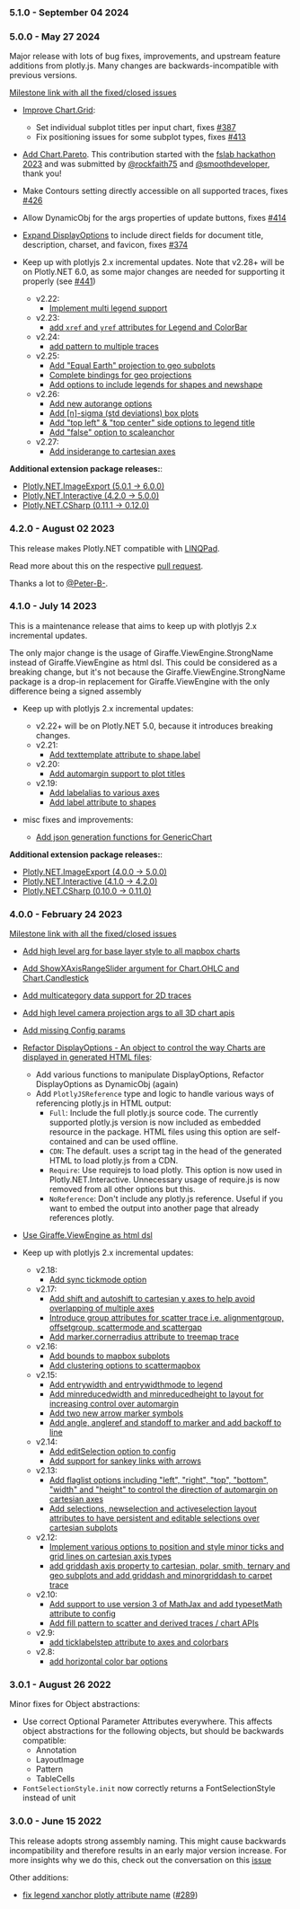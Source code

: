 ### 5.1.0 - September 04 2024

### 5.0.0 - May 27 2024

Major release with lots of bug fixes, improvements, and upstream feature additions from plotly.js. Many changes are backwards-incompatible with previous versions.

[Milestone link with all the fixed/closed issues](https://github.com/plotly/Plotly.NET/milestone/5)

- [Improve Chart.Grid](https://github.com/plotly/Plotly.NET/pull/453):
  - Set individual subplot titles per input chart, fixes [#387](https://github.com/plotly/Plotly.NET/issues/387)
  - Fix positioning issues for some subplot types, fixes [#413](https://github.com/plotly/Plotly.NET/issues/413)

- [Add Chart.Pareto](https://github.com/plotly/Plotly.NET/pull/431). This contribution started with the [fslab hackathon 2023](https://github.com/orgs/fslaborg/projects/6) and was submitted by [@rockfaith75](https://github.com/rockfaith75) and [@smoothdeveloper](https://github.com/smoothdeveloper), thank you!

- Make Contours setting directly accessible on all supported traces, fixes [#426](https://github.com/plotly/Plotly.NET/issues/426)

- Allow DynamicObj for the args properties of update buttons, fixes [#414](https://github.com/plotly/Plotly.NET/issues/414)

- [Expand DisplayOptions](https://github.com/plotly/Plotly.NET/commit/488568c789fa2fa050fc55f5bff26a8780ba216e) to include direct fields for document title, description, charset, and favicon, fixes [#374](https://github.com/plotly/Plotly.NET/issues/374)

- Keep up with plotlyjs 2.x incremental updates. Note that v2.28+ will be on Plotly.NET 6.0, as some major changes are needed for supporting it properly (see [#441](https://github.com/plotly/Plotly.NET/issues/441))
  - v2.22:
    - [Implement multi legend support](https://github.com/plotly/Plotly.NET/issues/406)
  - v2.23:
    - [add `xref` and `yref` attributes for Legend and ColorBar](https://github.com/plotly/Plotly.NET/commit/a3e1abcfda7b316c704d477471be1294860b48b7)
  - v2.24:
    - [add pattern to multiple traces](https://github.com/plotly/Plotly.NET/commit/f75125e7e8514299bc794ddddbaee6370e5b420a)
  - v2.25:
    - [Add "Equal Earth" projection to geo subplots](https://github.com/plotly/Plotly.NET/commit/0ea7d3e0da77937e1b9d31bc4a6552d7499a660a)
    - [Complete bindings for geo projections](https://github.com/plotly/Plotly.NET/commit/0ea7d3e0da77937e1b9d31bc4a6552d7499a660a)
    - [Add options to include legends for shapes and newshape](https://github.com/plotly/Plotly.NET/commit/0ea7d3e0da77937e1b9d31bc4a6552d7499a660a)
  - v2.26:
    - [Add new autorange options](https://github.com/plotly/Plotly.NET/commit/92f92a5c9faef6710ef39438f8145183e3054575)
    - [Add [n]-sigma (std deviations) box plots](https://github.com/plotly/Plotly.NET/commit/d1c63b97eadd8576d649986ba62f1c4951eda137)
    - [Add "top left" & "top center" side options to legend title](https://github.com/plotly/Plotly.NET/commit/bebe507963c4af2a37ec6ad5afd960e1543c161a)
    - [Add "false" option to scaleanchor](https://github.com/plotly/Plotly.NET/commit/bad6d531501e37f27b16b11bf83d8711640a7605)
  - v2.27:
    - [Add insiderange to cartesian axes](https://github.com/plotly/Plotly.NET/commit/f7d24df0e76130a323c52f8f4d57cdbe8622d241)

**Additional extension package releases:**:

- [Plotly.NET.ImageExport (5.0.1 -> 6.0.0)](https://github.com/plotly/Plotly.NET/blob/dev/src/Plotly.NET.ImageExport/RELEASE_NOTES.md)
- [Plotly.NET.Interactive (4.2.0 -> 5.0.0)](https://github.com/plotly/Plotly.NET/blob/dev/src/Plotly.NET.Interactive/RELEASE_NOTES.md)
- [Plotly.NET.CSharp (0.11.1 -> 0.12.0)](https://github.com/plotly/Plotly.NET/blob/dev/src/Plotly.NET.CSharp/RELEASE_NOTES.md)

### 4.2.0 - August 02 2023

This release makes Plotly.NET compatible with [LINQPad](https://www.linqpad.net/). 

Read more about this on the respective [pull request](https://github.com/plotly/Plotly.NET/pull/404).

Thanks a lot to [@Peter-B-](https://github.com/Peter-B-).

### 4.1.0 - July 14 2023

This is a maintenance release that aims to keep up with plotlyjs 2.x incremental updates.

The only major change is the usage of Giraffe.ViewEngine.StrongName instead of Giraffe.ViewEngine as html dsl.
This could be considered as a breaking change, but it's not because the Giraffe.ViewEngine.StrongName package is a drop-in replacement for Giraffe.ViewEngine with the only difference being a signed assembly

- Keep up with plotlyjs 2.x incremental updates:
  - v2.22+ will be on Plotly.NET 5.0, because it introduces breaking changes.
  - v2.21:
    - [Add texttemplate attribute to shape.label](https://github.com/plotly/Plotly.NET/commit/77fc2b0c8a9de28a4745230eddd6196eb818b716)
  - v2.20:
    - [Add automargin support to plot titles](https://github.com/plotly/Plotly.NET/commit/c82633a8ee0de60b5a1558050fc0b411a05686b1)
  - v2.19:
    - [Add labelalias to various axes](https://github.com/plotly/Plotly.NET/commit/f9e14fb616b1815487f002ebc35ad8bbde3b110f)
    - [Add label attribute to shapes](https://github.com/plotly/Plotly.NET/commit/2f94e879d23b0bdd259ec76cff99ae8946b375b2)

- misc fixes and improvements:
  - [Add json generation functions for GenericChart](https://github.com/plotly/Plotly.NET/commit/6a87f86c31f76b05e1b7be00f9034c175e90c72f)

**Additional extension package releases:**:

- [Plotly.NET.ImageExport (4.0.0 -> 5.0.0)](https://github.com/plotly/Plotly.NET/blob/dev/src/Plotly.NET.ImageExport/RELEASE_NOTES.md)
- [Plotly.NET.Interactive (4.1.0 -> 4.2.0)](https://github.com/plotly/Plotly.NET/blob/dev/src/Plotly.NET.Interactive/RELEASE_NOTES.md)
- [Plotly.NET.CSharp (0.10.0 -> 0.11.0)](https://github.com/plotly/Plotly.NET/blob/dev/src/Plotly.NET.CSharp/RELEASE_NOTES.md)


### 4.0.0 - February 24 2023

[Milestone link with all the fixed/closed issues](https://github.com/plotly/Plotly.NET/milestone/4)

- [Add high level arg for base layer style to all mapbox charts](https://github.com/plotly/Plotly.NET/commit/5cd6c9966beb9bceebf31dc2d8269ee3b5d5d815)

- [Add ShowXAxisRangeSlider argument for Chart.OHLC and Chart.Candlestick](https://github.com/plotly/Plotly.NET/commit/86a810c1c63410527da740986494590ea3aaee91)

- [Add multicategory data support for 2D traces](https://github.com/plotly/Plotly.NET/commit/197cea162acd445d752837a55e29e5742d59d939)

- [Add high level camera projection args to all 3D chart apis](https://github.com/plotly/Plotly.NET/commit/d60b4540995f4b0a3c67c31464f9403337ff9c50)

- [Add missing Config params](https://github.com/plotly/Plotly.NET/commit/12cd47329fb0c161b386ba07f1e1210eea3e35fe)

- [Refactor DisplayOptions - An object to control the way Charts are displayed in generated HTML files](https://github.com/plotly/Plotly.NET/issues/293):
    - Add various functions to manipulate DisplayOptions, Refactor DisplayOptions as DynamicObj (again)
    - Add `PlotlyJSReference` type and logic to handle various ways of referencing plotly.js in HTML output:
        - `Full`: Include the full plotly.js source code. The currently supported plotly.js version is now included as embedded resource in the package. HTML files using this option are self-contained and can be used offline.
        - `CDN`: The default. uses a script tag in the head of the generated HTML to load plotly.js from a CDN.
        - `Require`: Use requirejs to load plotly. This option is now used in Plotly.NET.Interactive. Unnecessary usage of require.js is now removed from all other options but this.
        - `NoReference`: Don't include any plotly.js reference. Useful if you want to embed the output into another page that already references plotly.

- [Use Giraffe.ViewEngine as html dsl](https://github.com/plotly/Plotly.NET/pull/363)

- Keep up with plotlyjs 2.x incremental updates:
    - v2.18:
        - [Add sync tickmode option](https://github.com/plotly/Plotly.NET/commit/c69a55c534cdd95e9e27bee8a4e5d77b262e338f)
    - v2.17:
        - [Add shift and autoshift to cartesian y axes to help avoid overlapping of multiple axes](https://github.com/plotly/Plotly.NET/commit/9f7edb8281ba87a2c122d99604af32d17efec168)
        - [Introduce group attributes for scatter trace i.e. alignmentgroup, offsetgroup, scattermode and scattergap](https://github.com/plotly/Plotly.NET/commit/67378a3fd8c007cddb2c1e11b545f57e9874fc2d)
        - [Add marker.cornerradius attribute to treemap trace](https://github.com/plotly/Plotly.NET/commit/8ad20db7ae032b2751882fe25d389c39fb327669)
    - v2.16:
        - [Add bounds to mapbox subplots](https://github.com/plotly/Plotly.NET/commit/046e3c472447c720ec7896f2109895028dba471c)
        - [Add clustering options to scattermapbox](https://github.com/plotly/Plotly.NET/commit/0ee67e3e9251515d94a2f40858ed4fdd7398e104)
    - v2.15:
        - [Add entrywidth and entrywidthmode to legend](https://github.com/plotly/Plotly.NET/commit/b9dffc36fe2a3d3da470d82e2bd1ae6ca8d47a8b)
        - [Add minreducedwidth and minreducedheight to layout for increasing control over automargin](https://github.com/plotly/Plotly.NET/commit/9be3f621959593c7b2b16213affe9877449c194c)
        - [Add two new arrow marker symbols](https://github.com/plotly/Plotly.NET/commit/61d70c2565f604a233989eb8c4147e50002745d5)
        - [Add angle, angleref and standoff to marker and add backoff to line](https://github.com/plotly/Plotly.NET/commit/7b8ff1a1983dabff4a631e3de5b25055e14ecdff)
    - v2.14:
        - [Add editSelection option to config](https://github.com/plotly/Plotly.NET/commit/5744e15b14e90007c94c648e2302905fb6dbff19)
        - [Add support for sankey links with arrows](https://github.com/plotly/Plotly.NET/commit/99d635a06e2eb9aaebacfc0703f2449c309e4a63)
    - v2.13:
        - [Add flaglist options including "left", "right", "top", "bottom", "width" and "height" to control the direction of automargin on cartesian axes](https://github.com/plotly/Plotly.NET/commit/5c7cadd4054e09abca58f36389f6bc12cb99f118)
        - [Add selections, newselection and activeselection layout attributes to have persistent and editable selections over cartesian subplots](https://github.com/plotly/Plotly.NET/commit/1042e9ab430e92a0995e52b576cf2bcc7ed6532a)
    - v2.12:
        - [Implement various options to position and style minor ticks and grid lines on cartesian axis types](https://github.com/plotly/Plotly.NET/commit/7ed80ebba4a8d14e387f471f6d489afbf15b6916)
        - [add griddash axis property to cartesian, polar, smith, ternary and geo subplots and add griddash and minorgriddash to carpet trace](https://github.com/plotly/Plotly.NET/commit/6711ecfffd172ce7bbf7ee43b50d1a57f3c19013)
    - v2.10: 
        - [Add support to use version 3 of MathJax and add typesetMath attribute to config](https://github.com/plotly/Plotly.NET/commit/d18345786d69c5b1864948991042a9b06f0121fc)
        - [Add fill pattern to scatter and derived traces / chart APIs](https://github.com/plotly/Plotly.NET/commit/99fcf65fa0515f1a5c65cace2015545ba2980da3)
    - v2.9: 
        - [add ticklabelstep attribute to axes and colorbars](https://github.com/plotly/Plotly.NET/commit/5101dc57a5f43732e642536aedba1289e76d419a)
    - v2.8: 
        - [add horizontal color bar options](https://github.com/plotly/Plotly.NET/commit/f51c61134e1f195edee91a5fcc922d43eb3360e5)

### 3.0.1 - August 26 2022
Minor fixes for Object abstractions:

- Use correct Optional Parameter Attributes everywhere. This affects object abstractions for the following objects, but should be backwards compatible:
    - Annotation
    - LayoutImage
    - Pattern
    - TableCells
- `FontSelectionStyle.init` now correctly returns a FontSelectionStyle instead of unit

### 3.0.0 - June 15 2022

This release adopts strong assembly naming. 
This might cause backwards incompatibility and therefore results in an early major version increase. 
For more insights why we do this, check out the conversation on this [issue](https://github.com/plotly/Plotly.NET/issues/175)

Other additions:

- [fix legend xanchor plotly attribute name](https://github.com/plotly/Plotly.NET/commit/0d612f9c847609c8f676ade0acfada11f137d833) ([#289](https://github.com/plotly/Plotly.NET/issues/289))